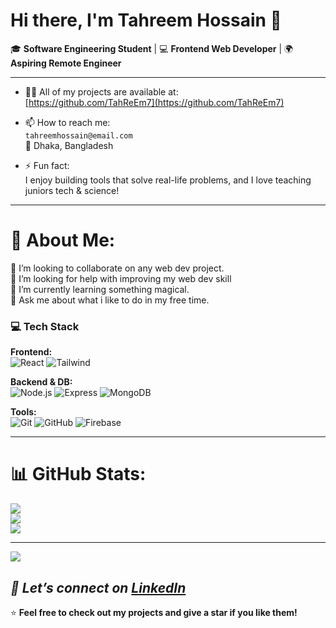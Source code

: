 # Hi there, I'm Tahreem Hossain 👋  

🎓 **Software Engineering Student** | 💻 **Frontend Web Developer** | 🌍 **Aspiring Remote Engineer**  

---
- 👨‍💻 All of my projects are available at:  
  [https://github.com/TahReEm7](https://github.com/TahReEm7)

- 📫 How to reach me:  
  `tahreemhossain@email.com`  
  📍 Dhaka, Bangladesh

- ⚡ Fun fact:  
  I enjoy building tools that solve real-life problems, and I love teaching juniors tech & science!
---

# 💫 About Me:
👯 I’m looking to collaborate on any web dev project.<br>🤝 I’m looking for help with improving my web dev skill<br>🌱 I’m currently learning something magical.<br>💬 Ask me about what i like to do in my free time.


### 💻 Tech Stack

**Frontend:**  
![React](https://img.shields.io/badge/React-blue?style=flat&logo=react) ![Tailwind](https://img.shields.io/badge/TailwindCSS-38B2AC?style=flat&logo=tailwind-css)

**Backend & DB:**  
![Node.js](https://img.shields.io/badge/Node.js-green?style=flat&logo=node.js) ![Express](https://img.shields.io/badge/Express.js-black?style=flat&logo=express) ![MongoDB](https://img.shields.io/badge/MongoDB-4EA94B?style=flat&logo=mongodb)

**Tools:**  
![Git](https://img.shields.io/badge/Git-F05032?style=flat&logo=git) ![GitHub](https://img.shields.io/badge/GitHub-181717?style=flat&logo=github) ![Firebase](https://img.shields.io/badge/Firebase-FFCA28?style=flat&logo=firebase)

---

# 📊 GitHub Stats:
![](https://github-readme-stats.vercel.app/api?username=TahReEm7&theme=dark&hide_border=false&include_all_commits=true&count_private=true)<br/>
![](https://github-readme-streak-stats.herokuapp.com/?user=TahReEm7&theme=dark&hide_border=false)<br/>
![](https://github-readme-stats.vercel.app/api/top-langs/?username=TahReEm7&theme=dark&hide_border=false&include_all_commits=true&count_private=true&layout=compact)

---
[![](https://visitcount.itsvg.in/api?id=TahReEm7&icon=0&color=0)](https://visitcount.itsvg.in)

<!-- Proudly created with GPRM ( https://gprm.itsvg.in ) -->
_💬 Let’s connect on [LinkedIn](https://www.linkedin.com/in/tahreemhossain-cr07/)_
---

⭐ **Feel free to check out my projects and give a star if you like them!**  
